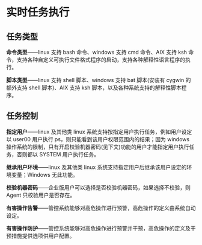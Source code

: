 # 实时任务执行
## 任务类型

**命令类型**——linux 支持 bash 命令、windows 支持 cmd 命令、AIX 支持 ksh 命令，支持各种自定义可执行文件格式程序的启动，支持各种解释性语言程序的执行。

**脚本类型**——linux 支持 shell 脚本、windows 支持 bat 脚本(安装有 cygwin 的额外支持 shell 脚本)、AIX 支持 ksh 脚本，以及各种系统支持的解释性脚本程序。

## 任务控制

**指定用户**——linux 及其他类 linux 系统支持按指定用户执行任务，例如用户设定以 user00 用户执行 ps，则只能看到该用户权限范围内的结果；因为 windows 操作系统的限制，只有开启校验机器密码(见下文)功能的用户才能指定用户执行任务，否则都以 SYSTEM 用户执行任务。

**继承用户环境**——linux 及其他类 linux 系统支持指定用户后继承该用户设定的环境变量；Windows 无此功能。

**校验机器密码**——企业版用户可以选择是否校验机器密码，如果选择不校验，则 Agent 只校验用户是否存在。

**有害操作告警**——管控系统能够对高危操作进行预警，高危操作的定义由系统自动设定。

**有害操作防护**——管控系统能够对高危操作进行预警并干预，高危操作的定义及干预措施提供选项供用户配置。
